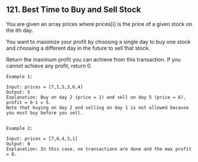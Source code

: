 ## 121. Best Time to Buy and Sell Stock

You are given an array prices where prices[i] is the price of a given stock on the ith day.

You want to maximize your profit by choosing a single day to buy one stock and choosing 
a different day in the future to sell that stock.

Return the maximum profit you can achieve from this transaction. If you cannot achieve any profit, return 0.
```
Example 1:

Input: prices = [7,1,5,3,6,4]
Output: 5
Explanation: Buy on day 2 (price = 1) and sell on day 5 (price = 6), profit = 6-1 = 5.
Note that buying on day 2 and selling on day 1 is not allowed because you must buy before you sell.


Example 2:

Input: prices = [7,6,4,3,1]
Output: 0
Explanation: In this case, no transactions are done and the max profit = 0.
```
